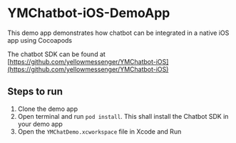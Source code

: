 # YMChatbot-iOS-DemoApp

This demo app demonstrates how chatbot can be integrated in a native iOS app using Cocoapods

The chatbot SDK can be found at [https://github.com/yellowmessenger/YMChatbot-iOS](https://github.com/yellowmessenger/YMChatbot-iOS)

## Steps to run
1. Clone the demo app
2. Open terminal and run `pod install`. This shall install the Chatbot SDK in your demo app
3. Open the `YMChatDemo.xcworkspace` file in Xcode and Run
